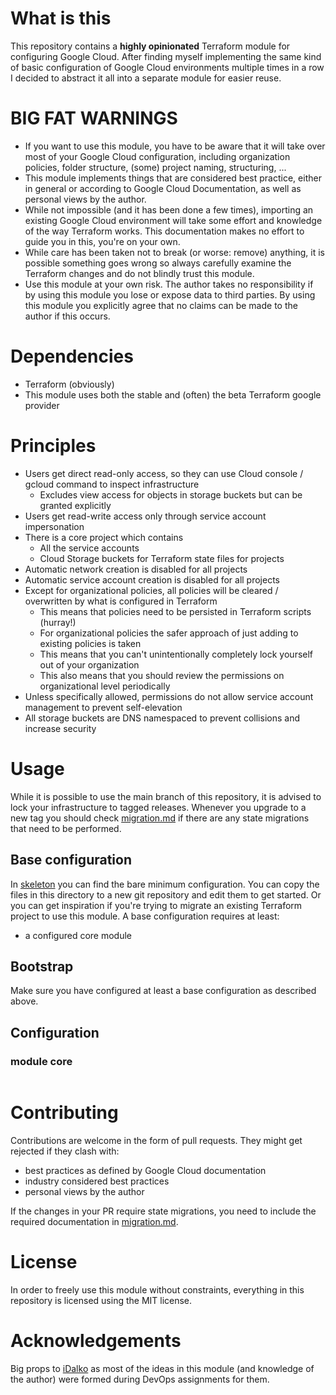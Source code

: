 # What is this

This repository contains a **highly opinionated** Terraform module for configuring Google Cloud. After finding myself
implementing the same kind of basic configuration of Google Cloud environments multiple times in a row I decided to
abstract it all into a separate module for easier reuse.

# BIG FAT WARNINGS

* If you want to use this module, you have to be aware that it will take over most of your Google Cloud configuration, 
  including organization policies, folder structure, (some) project naming, structuring, ...
* This module implements things that are considered best practice, either in general or according to Google Cloud 
  Documentation, as well as personal views by the author.
* While not impossible (and it has been done a few times), importing an existing Google Cloud environment will take 
  some effort and knowledge of the way Terraform works. This documentation makes no effort to guide you in this, you're 
  on your own.
* While care has been taken not to break (or worse: remove) anything, it is possible something goes wrong so always 
  carefully examine the Terraform changes and do not blindly trust this module.
* Use this module at your own risk. The author takes no responsibility if by using this module you lose or expose data
  to third parties. By using this module you explicitly agree that no claims can be made to the author if this occurs. 

# Dependencies

* Terraform (obviously)
* This module uses both the stable and (often) the beta Terraform google provider

# Principles

* Users get direct read-only access, so they can use Cloud console / gcloud command to inspect infrastructure
  * Excludes view access for objects in storage buckets but can be granted explicitly
* Users get read-write access only through service account impersonation
* There is a core project which contains
  * All the service accounts
  * Cloud Storage buckets for Terraform state files for projects
* Automatic network creation is disabled for all projects
* Automatic service account creation is disabled for all projects
* Except for organizational policies, all policies will be cleared / overwritten by what is configured in Terraform
  * This means that policies need to be persisted in Terraform scripts (hurray!)
  * For organizational policies the safer approach of just adding to existing policies is taken
  * This means that you can't unintentionally completely lock yourself out of your organization
  * This also means that you should review the permissions on organizational level periodically
* Unless specifically allowed, permissions do not allow service account management to prevent self-elevation
* All storage buckets are DNS namespaced to prevent collisions and increase security

# Usage

While it is possible to use the main branch of this repository, it is advised to lock your infrastructure to tagged
releases. Whenever you upgrade to a new tag you should check [migration.md](migration.md) if there are any state
migrations that need to be performed.

## Base configuration

In [skeleton](skeleton) you can find the bare minimum configuration. You can copy the files in this directory to a new
git repository and edit them to get started. Or you can get inspiration if you're trying to migrate an existing
Terraform project to use this module. A base configuration requires at least:

* a configured core module

## Bootstrap

Make sure you have configured at least a base configuration as described above.

## Configuration
### module core

```hcl

```

# Contributing

Contributions are welcome in the form of pull requests. They might get rejected if they clash with:
* best practices as defined by Google Cloud documentation
* industry considered best practices
* personal views by the author

If the changes in your PR require state migrations, you need to include the required documentation in 
[migration.md](migration.md).

# License

In order to freely use this module without constraints, everything in this repository is licensed using the MIT license.

# Acknowledgements

Big props to [iDalko](https://www.idalko.com) as most of the ideas in this module (and knowledge of the author) were
formed during DevOps assignments for them.
